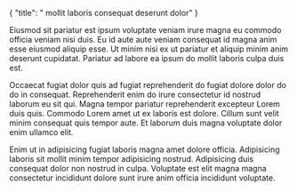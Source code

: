 {
  "title": " mollit laboris consequat deserunt dolor"
}

Eiusmod sit pariatur est ipsum voluptate veniam irure magna eu commodo officia veniam nisi duis. Eu id aute aute veniam consequat id magna anim esse eiusmod aliquip esse. Ut minim nisi ex ut pariatur et aliquip minim anim deserunt cupidatat. Pariatur ad labore ea ipsum do mollit laboris culpa duis est.

Occaecat fugiat dolor quis ad fugiat reprehenderit do fugiat dolore dolor do do in consequat. Reprehenderit enim do irure consectetur id nostrud laborum eu sit qui. Magna tempor pariatur reprehenderit excepteur Lorem duis quis. Commodo Lorem amet ut ex laboris est dolore. Cillum sunt velit minim consequat quis tempor aute. Et laborum duis magna voluptate dolor enim ullamco elit.

Enim ut in adipisicing fugiat laboris magna amet dolore officia. Adipisicing laboris sit mollit minim tempor adipisicing nostrud. Adipisicing duis consequat dolor non nostrud in culpa. Voluptate est elit magna magna consectetur incididunt dolore sunt irure anim officia incididunt voluptate.